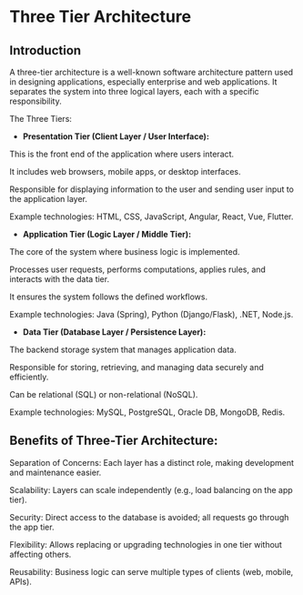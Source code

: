# Three Tier Architecture


## Introduction
A three-tier architecture is a well-known software architecture pattern used in designing applications, especially enterprise and web applications. It separates the system into three logical layers, each with a specific responsibility.

The Three Tiers:

- __Presentation Tier (Client Layer / User Interface):__

This is the front end of the application where users interact.

It includes web browsers, mobile apps, or desktop interfaces.

Responsible for displaying information to the user and sending user input to the application layer.

Example technologies: HTML, CSS, JavaScript, Angular, React, Vue, Flutter.

- __Application Tier (Logic Layer / Middle Tier):__

The core of the system where business logic is implemented.

Processes user requests, performs computations, applies rules, and interacts with the data tier.

It ensures the system follows the defined workflows.

Example technologies: Java (Spring), Python (Django/Flask), .NET, Node.js.

- __Data Tier (Database Layer / Persistence Layer):__

The backend storage system that manages application data.

Responsible for storing, retrieving, and managing data securely and efficiently.

Can be relational (SQL) or non-relational (NoSQL).

Example technologies: MySQL, PostgreSQL, Oracle DB, MongoDB, Redis.

## Benefits of Three-Tier Architecture:

Separation of Concerns: Each layer has a distinct role, making development and maintenance easier.

Scalability: Layers can scale independently (e.g., load balancing on the app tier).

Security: Direct access to the database is avoided; all requests go through the app tier.

Flexibility: Allows replacing or upgrading technologies in one tier without affecting others.

Reusability: Business logic can serve multiple types of clients (web, mobile, APIs).